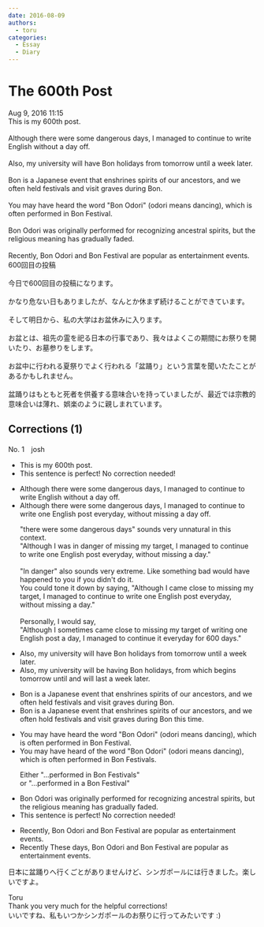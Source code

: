 ```yaml
---
date: 2016-08-09
authors:
  - toru
categories:
  - Essay
  - Diary
---
```


<h1 id="subject_show">The 600th Post</h1>
<div class="date">Aug 9, 2016 11:15</div>
<div id="post"><div id="body_show_ori">
This is my 600th post.<br/><br/>Although there were some dangerous days, I managed to continue to write English without a day off.<br/><br/>Also, my university will have Bon holidays from tomorrow until a week later.<br/><br/>Bon is a Japanese event that enshrines spirits of our ancestors, and we often held festivals and visit graves during Bon.<br/><br/>You may have heard the word "Bon Odori" (odori means dancing), which is often performed in Bon Festival.<br/><br/>Bon Odori was originally performed for recognizing ancestral spirits, but the religious meaning has gradually faded.<br/><br/>Recently, Bon Odori and Bon Festival are popular as entertainment events.
</div></div>

<!-- more -->

<div id="post_ja"><div id="body_show_mo">
600回目の投稿<br/><br/>今日で600回目の投稿になります。<br/><br/>かなり危ない日もありましたが、なんとか休まず続けることができています。<br/><br/>そして明日から、私の大学はお盆休みに入ります。<br/><br/>お盆とは、祖先の霊を祀る日本の行事であり、我々はよくこの期間にお祭りを開いたり、お墓参りをします。<br/><br/>お盆中に行われる夏祭りでよく行われる「盆踊り」という言葉を聞いたたことがあるかもしれません。<br/><br/>盆踊りはもともと死者を供養する意味合いを持っていましたが、最近では宗教的意味合いは薄れ、娯楽のように親しまれています。
</div></div>

## Corrections (1)
<div id="block"><div class="first_name"> No. 1　<span class="just_name">josh</span></div><div id="block2">
<ul class="correction_field">
<li class="incorrect">This is my 600th post.</li>
<li class="corrected perfect">This sentence is perfect! No correction needed!</li>
</ul>
<ul class="correction_field">
<li class="incorrect">Although there were some dangerous days, I managed to continue to write English without a day off.</li>
<li class="corrected correct">
Although <span class="f_gray">there were some dangerous days</span>, I managed to continue to write <span class="f_blue">one</span> English post <span class="f_blue">everyday, </span>without <span class="f_blue">missing </span>a day <span class="sline">off</span>.
<p class="correction_comment">"there were some dangerous days" sounds very unnatural in this context.<br/>"Although I was in danger of missing my target, I managed to continue to write one English post everyday, without missing a day."<br/><br/>"In danger" also sounds very extreme. Like something bad would have happened to you if you didn't do it.<br/>You could tone it down by saying, "Although I came close to missing my target, I managed to continue to write one English post everyday, without missing a day."<br/><br/>Personally, I would say,<br/>"Although I sometimes came close to missing my target of writing one English post a day, I managed to continue it everyday for 600 days."</p>
</li>
</ul>
<ul class="correction_field">
<li class="incorrect">Also, my university will have Bon holidays from tomorrow until a week later.</li>
<li class="corrected correct">
Also, my university will <span class="f_blue">be</span> <span class="f_blue">having </span>Bon holidays, <span class="sline">from</span> <span class="f_blue">which</span> begins tomorrow <span class="sline">until</span> <span class="f_blue">and will last </span>a week <span class="sline">later</span>.
</li>
</ul>
<ul class="correction_field">
<li class="incorrect">Bon is a Japanese event that enshrines spirits of our ancestors, and we often held festivals and visit graves during Bon.</li>
<li class="corrected correct">
Bon is a Japanese event that enshrines spirits of our ancestors, and we often h<span class="f_red">o</span>ld festivals and visit graves during <span class="sline">Bon</span> this time.
</li>
</ul>
<ul class="correction_field">
<li class="incorrect">You may have heard the word "Bon Odori" (odori means dancing), which is often performed in Bon Festival.</li>
<li class="corrected correct">
You may have heard <span class="f_blue">of</span> the word "Bon Odori" (odori means dancing), which is often performed in Bon Festival<span class="f_blue">s</span>.
<p class="correction_comment">Either "...performed in Bon Festivals" <br/>or "...performed in a Bon Festival"</p>
</li>
</ul>
<ul class="correction_field">
<li class="incorrect">Bon Odori was originally performed for recognizing ancestral spirits, but the religious meaning has gradually faded.</li>
<li class="corrected perfect">This sentence is perfect! No correction needed!</li>
</ul>
<ul class="correction_field">
<li class="incorrect">Recently, Bon Odori and Bon Festival are popular as entertainment events.</li>
<li class="corrected correct">
<span class="sline">Recently</span><span class="f_blue"> These days</span>, Bon Odori and Bon Festival are popular as entertainment events.
</li>
</ul>
<p class="comment_small">
 日本に盆踊りへ行くごとがありませんけど、シンガポールには行きました。楽しいですよ。
</p>

</div><div class="name"><span class="just_name">Toru</span><br>
Thank you very much for the helpful corrections!<br/>いいですね、私もいつかシンガポールのお祭りに行ってみたいです :)
</div>
</div>
